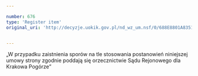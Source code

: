 ```yaml
---

number: 676
type: 'Register item'
original_uri: 'http://decyzje.uokik.gov.pl/nd_wz_um.nsf/0/688E8801A8351B4CC12572DD00329650?OpenDocument'


---
```


„W przypadku zaistnienia sporów na tle stosowania postanowień niniejszej umowy strony zgodnie poddają się orzecznictwie Sądu Rejonowego dla Krakowa Pogórze”
